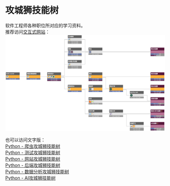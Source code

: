 # 攻城狮技能树

软件工程师各种职位所对应的学习资料。<br />
推荐访问<a href="http://skilltrees.coffee-studio.net/" target="_blank">交互式网站</a>：<br />
<a href="http://skilltrees.coffee-studio.net/" target="_blank">![Python攻城狮技能树](screenshots/python.png)</a>

也可以访问文字版：<br />
[Python - 爬虫攻城狮技能树](技能树/Python攻城狮技能树/爬虫攻城狮技能树.md)<br />
[Python - 测试攻城狮技能树](技能树/Python攻城狮技能树/测试攻城狮技能树.md)<br />
[Python - 网站攻城狮技能树](技能树/Python攻城狮技能树/网站攻城狮技能树.md)<br />
[Python - 后端攻城狮技能树](技能树/Python攻城狮技能树/后端攻城狮技能树.md)<br />
[Python - 数据分析攻城狮技能树](技能树/Python攻城狮技能树/数据分析攻城狮技能树.md)<br />
[Python - AI攻城狮技能树](技能树/Python攻城狮技能树/AI攻城狮技能树.md)<br />
